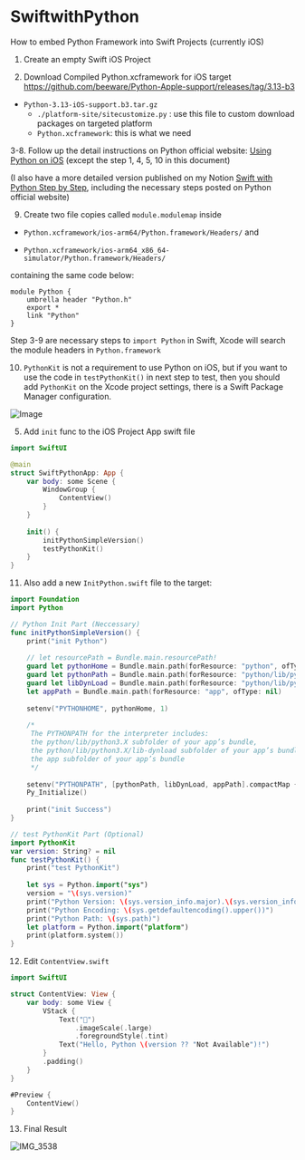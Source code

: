# SwiftwithPython

How to embed Python Framework into Swift Projects (currently iOS)

1. Create an empty Swift iOS Project

2. Download Compiled Python.xcframework for iOS target
https://github.com/beeware/Python-Apple-support/releases/tag/3.13-b3
- `Python-3.13-iOS-support.b3.tar.gz`
    - `./platform-site/sitecustomize.py` : use this file to custom download packages on targeted platform
    - `Python.xcframework`: this is what we need

3-8. Follow up the detail instructions on Python official website: [Using Python on iOS](https://docs.python.org/3.14/using/ios.html#adding-python-to-an-ios-project) (except the step 1, 4, 5, 10 in this document)

(I also have a more detailed version published on my Notion [Swift with Python Step by Step](https://frogcjn.notion.site/Python-3-13-on-iOS-1984959764ca80999f25cf9897df83bc), including the necessary steps posted on Python official website)

9. Create two file copies called `module.modulemap` inside

- `Python.xcframework/ios-arm64/Python.framework/Headers/` and

- `Python.xcframework/ios-arm64_x86_64-simulator/Python.framework/Headers/`

containing the same code below:
```
module Python {
    umbrella header "Python.h"
    export *
    link "Python"
}
```
Step 3-9 are necessary steps to `import Python` in Swift, Xcode will search the module headers in `Python.framework`

10. `PythonKit` is not a requirement to use Python on iOS, but if you want to use the code in `testPythonKit()` in next step to test, then you should add `PythonKit` on the Xcode project settings, there is a Swift Package Manager configuration.

![Image](https://github.com/user-attachments/assets/e25a1ea8-586e-48a1-904c-78798755f2fa)

5. Add `init` func to the iOS Project App swift file
```Swift
import SwiftUI

@main
struct SwiftPythonApp: App {
    var body: some Scene {
        WindowGroup {
            ContentView()
        }
    }
    
    init() {
        initPythonSimpleVersion()
        testPythonKit()
    }
}
```

11. Also add a new `InitPython.swift` file to the target:

```Swift
import Foundation
import Python

// Python Init Part (Neccessary)
func initPythonSimpleVersion() {
    print("init Python")
    
    // let resourcePath = Bundle.main.resourcePath!
    guard let pythonHome = Bundle.main.path(forResource: "python", ofType: nil) else { return }
    guard let pythonPath = Bundle.main.path(forResource: "python/lib/python3.13", ofType: nil) else { return }
    guard let libDynLoad = Bundle.main.path(forResource: "python/lib/python3.13/lib-dynload", ofType: nil) else { return }
    let appPath = Bundle.main.path(forResource: "app", ofType: nil)
    
    setenv("PYTHONHOME", pythonHome, 1)
    
    /*
     The PYTHONPATH for the interpreter includes:
     the python/lib/python3.X subfolder of your app’s bundle,
     the python/lib/python3.X/lib-dynload subfolder of your app’s bundle, and
     the app subfolder of your app’s bundle
     */
    
    setenv("PYTHONPATH", [pythonPath, libDynLoad, appPath].compactMap { $0 }.joined(separator: ":"), 1)
    Py_Initialize()
    
    print("init Success")
}

// test PythonKit Part (Optional)
import PythonKit
var version: String? = nil
func testPythonKit() {
    print("test PythonKit")
    
    let sys = Python.import("sys")
    version = "\(sys.version)"
    print("Python Version: \(sys.version_info.major).\(sys.version_info.minor)")
    print("Python Encoding: \(sys.getdefaultencoding().upper())")
    print("Python Path: \(sys.path)")
    let platform = Python.import("platform")
    print(platform.system())
}
```

12. Edit `ContentView.swift`
```Swift
import SwiftUI

struct ContentView: View {
    var body: some View {
        VStack {
            Text("🐍")
                .imageScale(.large)
                .foregroundStyle(.tint)
            Text("Hello, Python \(version ?? "Not Available")!")
        }
        .padding()
    }
}

#Preview {
    ContentView()
}

```

13. Final Result

![IMG_3538](https://github.com/user-attachments/assets/b15acf70-8987-48b3-b21a-7fe6780d5e3b)
